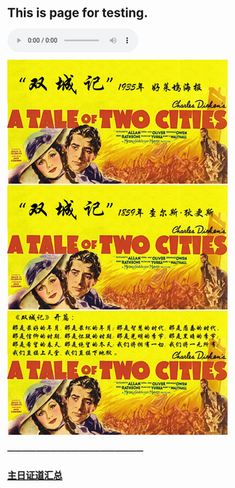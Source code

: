 # This is page for testing.

<audio controls src="./220925.mp3"></audio>

![](1.jpg)
![](2.jpg)
![](3.jpg)


### ———————————————————

## [主日证道汇总](https://nccchurch.github.io/Sermons/)
